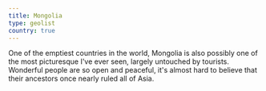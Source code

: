 ```yaml
---
title: Mongolia
type: geolist
country: true
---
```

One of the emptiest countries in the world, Mongolia is also possibly one of the most picturesque I've ever seen, largely untouched by tourists. Wonderful people are so open and peaceful, it's almost hard to believe that their ancestors once nearly ruled all of Asia.